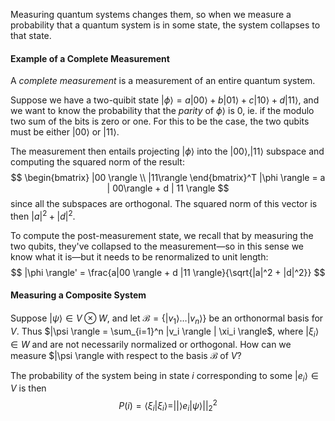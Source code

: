 Measuring quantum systems changes them, so when we measure a probability that a quantum system is in some state, the system collapses to that state.

#### Example of a Complete Measurement
A _complete measurement_ is a measurement of an entire quantum system.

Suppose we have a two-quibit state $|\phi\rangle = a | 00\rangle + b | 01 \rangle + c | 10\rangle + d | 11 \rangle$, and we want to know the probability that the _parity_ of $\phi \rangle$ is $0$, ie. if the modulo two sum of the bits is zero or one. For this to be the case, the two qubits must be either $|00\rangle$ or $|11\rangle$.

The measurement then entails projecting $|\phi \rangle$ into the $|00\rangle, |11\rangle$ subspace and computing the squared norm of the result:
$$
  \begin{bmatrix} |00 \rangle \\ |11\rangle \end{bmatrix}^T |\phi \rangle = a | 00\rangle + d | 11 \rangle
$$
since all the subspaces are orthogonal. The squared norm of this vector is then $|a|^2 + |d|^2$.

To compute the post-measurement state, we recall that by measuring the two qubits, they've collapsed to the measurement—so in this sense we know what it is—but it needs to be renormalized to unit length:
$$
  |\phi \rangle' = \frac{a|00 \rangle + d |11 \rangle}{\sqrt{|a|^2 + |d|^2}}
$$

#### Measuring a Composite System
Suppose $|\psi \rangle \in V \otimes W$, and let $\mathcal{B} = \{|v_1 \rangle \dots |v_n \rangle \}$ be an orthonormal basis for $V$. Thus $|\psi \rangle = \sum_{i=1}^n |v_i \rangle | \xi_i \rangle$, where $| \xi_i \rangle \in W$ and are not necessarily normalized or orthogonal. How can we measure $|\psi \rangle with respect to the basis $\mathcal{B}$ of $V$?

The probability of the system being in state $i$ corresponding to some $|e_i \rangle \in V$ is then
$$
  P(i) = \langle \xi_i | \xi_ i \rangle = || \rangle e_i | \psi \rangle ||_2^2
$$
